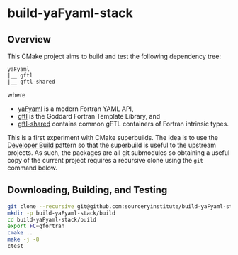 build-yaFyaml-stack
===================

Overview
--------

This CMake project aims to build and test the following dependency tree:

```
yaFyaml
|__ gftl
|__ gftl-shared
```
where

* [yaFyaml] is a modern Fortran YAML API,
* [gftl] is the Goddard Fortran Template Library, and
* [gftl-shared] contains common gFTL containers of Fortran intrinsic types.

This is a first experiment with CMake superbuilds. The idea is
to use the [Developer Build] pattern so that the superbuild is
useful to the upstream projects.  As such, the packages are all
git submodules so obtaining a useful copy of the current project
requires a recursive clone using the `git` command below.

Downloading, Building, and Testing
----------------------------------
```bash
git clone --recursive git@github.com:sourceryinstitute/build-yaFyaml-stack
mkdir -p build-yaFyaml-stack/build
cd build-yaFyaml-stack/build
export FC=gfortran
cmake ..
make -j -8
ctest
```

[yaFyaml]: https://github.com:Goddard-Fortran-Ecosystem/yaFyaml
[gftl]: https://github.com:Goddard-Fortran-Ecosystem/gftl
[gftl-shared]: https://github.com:Goddard-Fortran-Ecosystem/gftl-shared
[Developer Build]: https://blog.kitware.com/cmake-superbuilds-git-submodules
